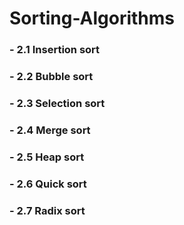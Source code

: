 # Sorting-Algorithms

### - 2.1 Insertion sort
### - 2.2 Bubble sort
### - 2.3 Selection sort
### - 2.4 Merge sort
### - 2.5 Heap sort
### - 2.6 Quick sort
### - 2.7 Radix sort

